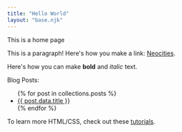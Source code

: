 ```yaml
---
title: "Hello World"
layout: "base.njk"
---
```


This is a home page

This is a paragraph! Here's how you make a link: [Neocities](https://neocities.org).

Here's how you can make **bold** and _italic_ text.


Blog Posts:

<ul>
{% for post in collections.posts %}
  <li><a href="{{ post.url }}">{{ post.data.title }}</a></li>
{% endfor %}
</ul>

 To learn more HTML/CSS, check out these [tutorials](https://neocities.org/tutorials).